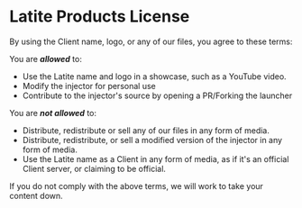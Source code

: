 # Latite Products License

By using the Client name, logo, or any of our files, you agree to these terms:

You are **_allowed_** to:

- Use the Latite name and logo in a showcase, such as a YouTube video.
- Modify the injector for personal use
- Contribute to the injector's source by opening a PR/Forking the launcher

You are **_not allowed_** to:

- Distribute, redistribute or sell any of our files in any form of media.
- Distribute, redistribute, or sell a modified version of the injector in any form of media.
- Use the Latite name as a Client in any form of media, as if it's an official Client server, or claiming to be official.

If you do not comply with the above terms, we will work to take your content down.
